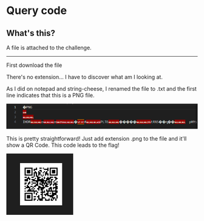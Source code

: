 # Query code

## What's this?

A file is attached to the challenge.

---


First download the file

There's no extension... I have to discover what am I looking at.

As I did on notepad and string-cheese, I renamed the file to .txt and the first line indicates that this is a PNG file.

![Alt text](image.png)

This is pretty straightforward! Just add extension .png to the file and it'll show a QR Code. This code leads to the flag!


![Alt text](image-1.png)